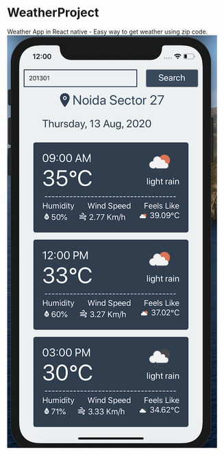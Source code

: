 # WeatherProject
Weather App in React native - Easy way to get weather using zip code.
![alt text](https://raw.githubusercontent.com/raj-engineer/WeatherProject/master/screenshot/Screenshot%202020-08-13%20at%2012.00.14%20PM.png)
